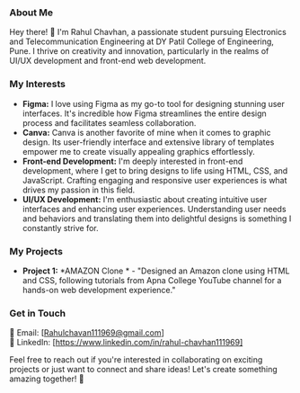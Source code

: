 ### About Me
Hey there! 👋 I'm Rahul Chavhan, a passionate student pursuing Electronics and Telecommunication Engineering at DY Patil College of Engineering, Pune. I thrive on creativity and innovation, particularly in the realms of UI/UX development and front-end web development.

### My Interests
- **Figma:** I love using Figma as my go-to tool for designing stunning user interfaces. It's incredible how Figma streamlines the entire design process and facilitates seamless collaboration.
- **Canva:** Canva is another favorite of mine when it comes to graphic design. Its user-friendly interface and extensive library of templates empower me to create visually appealing graphics effortlessly.
- **Front-end Development:** I'm deeply interested in front-end development, where I get to bring designs to life using HTML, CSS, and JavaScript. Crafting engaging and responsive user experiences is what drives my passion in this field.
- **UI/UX Development:** I'm enthusiastic about creating intuitive user interfaces and enhancing user experiences. Understanding user needs and behaviors and translating them into delightful designs is something I constantly strive for.

### My Projects
- **Project 1:** *AMAZON Clone * - "Designed an Amazon clone using HTML and CSS, following tutorials from Apna College YouTube channel for a hands-on web development experience."

### Get in Touch
📧 Email: [Rahulchavan111969@gmail.com]  
🔗 LinkedIn: [https://www.linkedin.com/in/rahul-chavhan111969]  


Feel free to reach out if you're interested in collaborating on exciting projects or just want to connect and share ideas! Let's create something amazing together! 🚀
